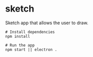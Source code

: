 # sketch
Sketch app that allows the user to draw. 

```
# Install dependencies
npm install

# Run the app
npm start || electron .

```
